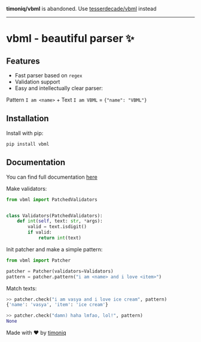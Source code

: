 **timoniq/vbml** is abandoned. Use [tesserdecade/vbml](https://github.com/tesseradecade/vbml) instead

<hr>

# vbml - beautiful parser :sparkles:

## Features

* Fast parser based on `regex`
* Validation support
* Easy and intellectually clear parser:

Pattern `I am <name>` + Text `I am VBML` = `{"name": "VBML"}`

## Installation

Install with pip:

```shell
pip install vbml
```


## Documentation

You can find full documentation [here](/docs)

Make validators:

```python
from vbml import PatchedValidators


class Validators(PatchedValidators):
    def int(self, text: str, *args):
        valid = text.isdigit()
        if valid:
            return int(text)
```

Init patcher and make a simple pattern:

```python
from vbml import Patcher

patcher = Patcher(validators=Validators)
pattern = patcher.pattern("i am <name> and i love <item>")
```

Match texts:

```python
>> patcher.check("i am vasya and i love ice cream", pattern)
{'name': 'vasya', 'item': 'ice cream'}

>> patcher.check("damn) haha lmfao, lol!", pattern)
None
```

Made with :heart: by [timoniq](https://github.com/timoniq)
